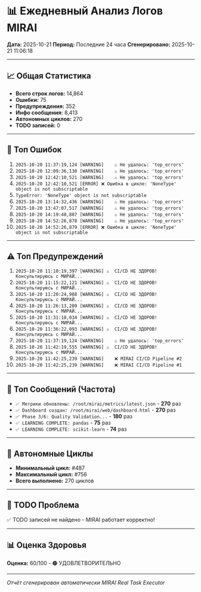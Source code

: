 # 📊 Ежедневный Анализ Логов MIRAI

**Дата:** 2025-10-21
**Период:** Последние 24 часа
**Сгенерировано:** 2025-10-21 11:06:18

---

## 📈 Общая Статистика

- **Всего строк логов:** 14,864
- **Ошибки:** 75
- **Предупреждения:** 352
- **Инфо сообщения:** 8,413
- **Автономных циклов:** 270
- **TODO записей:** 0

---

## 🔴 Топ Ошибок

1. `2025-10-20 11:37:19,124 [WARNING]    ⚠️ Не удалось: 'top_errors'`
2. `2025-10-20 12:09:36,130 [WARNING]    ⚠️ Не удалось: 'top_errors'`
3. `2025-10-20 12:42:10,521 [WARNING]    ⚠️ Не удалось: 'top_errors'`
4. `2025-10-20 12:42:10,521 [ERROR] ❌ Ошибка в цикле: 'NoneType' object is not subscriptable`
5. `TypeError: 'NoneType' object is not subscriptable`
6. `2025-10-20 13:14:32,436 [WARNING]    ⚠️ Не удалось: 'top_errors'`
7. `2025-10-20 13:47:07,517 [WARNING]    ⚠️ Не удалось: 'top_errors'`
8. `2025-10-20 14:19:48,887 [WARNING]    ⚠️ Не удалось: 'top_errors'`
9. `2025-10-20 14:52:26,878 [WARNING]    ⚠️ Не удалось: 'top_errors'`
10. `2025-10-20 14:52:26,879 [ERROR] ❌ Ошибка в цикле: 'NoneType' object is not subscriptable`

---

## ⚠️ Топ Предупреждений

1. `2025-10-20 11:10:19,397 [WARNING] ⚠️  CI/CD НЕ ЗДОРОВ! Консультируюсь с МИРАЙ...`
2. `2025-10-20 11:15:22,121 [WARNING] ⚠️  CI/CD НЕ ЗДОРОВ! Консультируюсь с МИРАЙ...`
3. `2025-10-20 11:20:24,988 [WARNING] ⚠️  CI/CD НЕ ЗДОРОВ! Консультируюсь с МИРАЙ...`
4. `2025-10-20 11:26:13,209 [WARNING] ⚠️  CI/CD НЕ ЗДОРОВ! Консультируюсь с МИРАЙ...`
5. `2025-10-20 11:31:18,034 [WARNING] ⚠️  CI/CD НЕ ЗДОРОВ! Консультируюсь с МИРАЙ...`
6. `2025-10-20 11:36:22,093 [WARNING] ⚠️  CI/CD НЕ ЗДОРОВ! Консультируюсь с МИРАЙ...`
7. `2025-10-20 11:37:19,124 [WARNING]    ⚠️ Не удалось: 'top_errors'`
8. `2025-10-20 11:42:19,555 [WARNING] ⚠️  CI/CD НЕ ЗДОРОВ! Консультируюсь с МИРАЙ...`
9. `2025-10-20 11:42:25,239 [WARNING]    ❌ MIRAI CI/CD Pipeline #2`
10. `2025-10-20 11:42:25,239 [WARNING]    ❌ MIRAI CI/CD Pipeline #1`

---

## 💬 Топ Сообщений (Частота)

- `✅ Метрики обновлены: /root/mirai/metrics/latest.json` - **270** раз
- `✅ Dashboard создан: /root/mirai/web/dashboard.html` - **270** раз
- `✅ Phase 3/6: Quality Validation...` - **180** раз
- `✅ LEARNING COMPLETE: pandas` - **75** раз
- `✅ LEARNING COMPLETE: scikit-learn` - **74** раз

---

## 🔄 Автономные Циклы

- **Минимальный цикл:** #487
- **Максимальный цикл:** #756
- **Всего выполнено:** 270 циклов

---

## 🚨 TODO Проблема

✅ TODO записей не найдено - MIRAI работает корректно!

---

## 📊 Оценка Здоровья

**Оценка:** 60/100 - 🟠 УДОВЛЕТВОРИТЕЛЬНО

---

*Отчёт сгенерирован автоматически MIRAI Real Task Executor*
